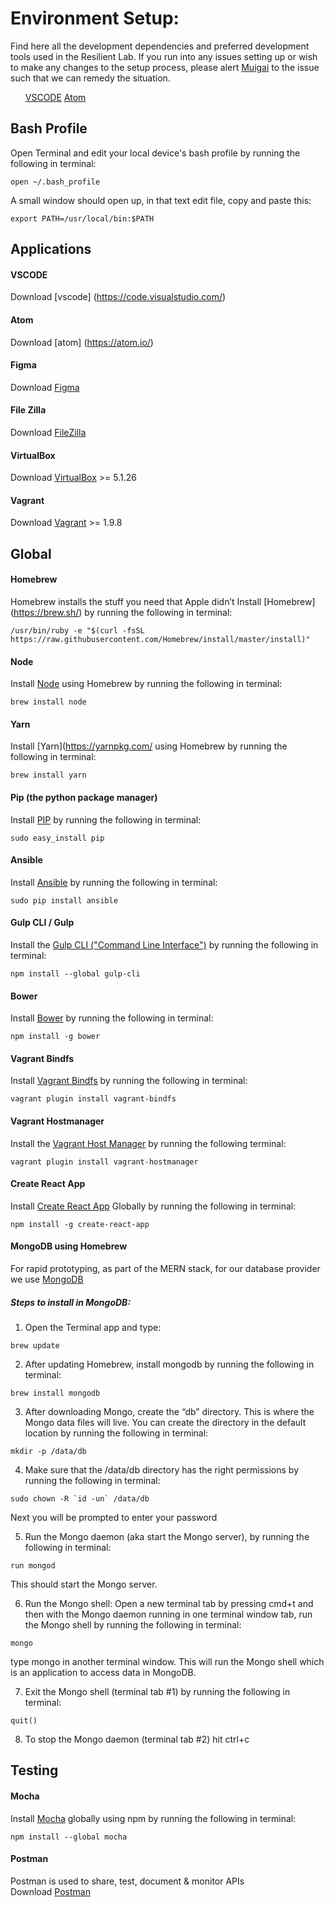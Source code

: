 # Environment Setup:
Find here all the development dependencies and preferred development tools used in the Resilient Lab. If you run into any issues setting up or wish to make any changes to the setup process, please alert <a href="mailto:muigai@resilientcoders.org">Muigai</a> to the issue such that we can remedy the situation.

<ul>
    <a href="#VSCODE">VSCODE</a>
    <a href="#atom">Atom</a>
</ul>

## Bash Profile
Open Terminal and edit your local device's bash profile by running the following in terminal:
```
open ~/.bash_profile
```
A small window should open up, in that text edit file, copy and paste this:
```
export PATH=/usr/local/bin:$PATH
```

## Applications

#### VSCODE
Download [vscode] (https://code.visualstudio.com/)

#### <span id="atom">Atom</span>
Download [atom] (https://atom.io/)

#### Figma
Download [Figma](https://www.figma.com/downloads)

#### File Zilla
Download [FileZilla](https://filezilla-project.org/download.php?type=client)

#### VirtualBox
Download [VirtualBox](https://www.virtualbox.org/wiki/Downloads) >= 5.1.26

#### Vagrant
Download [Vagrant](https://www.vagrantup.com/downloads.html) >= 1.9.8

## Global

#### Homebrew
Homebrew installs the stuff you need that Apple didn’t
Install [Homebrew] (https://brew.sh/) by running the following in terminal:
```
/usr/bin/ruby -e "$(curl -fsSL https://raw.githubusercontent.com/Homebrew/install/master/install)"
```

#### Node
Install [Node](https://nodejs.org) using Homebrew by running the following in terminal:
```
brew install node
```

#### Yarn
Install [Yarn](https://yarnpkg.com/ using Homebrew by running the following in terminal:
```
brew install yarn
```

#### Pip (the python package manager) 
Install [PIP](http://docs.ansible.com/ansible/latest/intro_installation.html#latest-releases-via-pip) by running the following in terminal:
```
sudo easy_install pip
```

#### Ansible
Install [Ansible](http://docs.ansible.com/ansible/latest/intro_installation.html#latest-releases-via-pip) by running the following in terminal:
```
sudo pip install ansible
```

#### Gulp CLI / Gulp
Install the [Gulp CLI ("Command Line Interface")](https://gulpjs.com/) by running the following in terminal:
```
npm install --global gulp-cli
```

#### Bower
Install [Bower](https://bower.io/) by running the following in terminal:
```
npm install -g bower
```

#### Vagrant Bindfs 
Install [Vagrant Bindfs]() by running the following in terminal:
```
vagrant plugin install vagrant-bindfs
```

#### Vagrant Hostmanager 
Install the [Vagrant Host Manager](https://github.com/devopsgroup-io/vagrant-hostmanager) by running the following terminal:
```
vagrant plugin install vagrant-hostmanager
```
#### Create React App
Install [Create React App](https://github.com/facebookincubator/create-react-app) Globally by running the following in terminal:
```
npm install -g create-react-app
```

#### MongoDB using Homebrew
For rapid prototyping, as part of the MERN stack, for our database provider we use [MongoDB](https://www.mongodb.com/)

##### Steps to install in MongoDB:
1. Open the Terminal app and type: 
```
brew update
```

2. After updating Homebrew, install mongodb by running the following in terminal:
```
brew install mongodb
```

3. After downloading Mongo, create the “db” directory. This is where the Mongo data files will live. You can create the directory in the default location by running the following in terminal:
```
mkdir -p /data/db
```
4. Make sure that the /data/db directory has the right permissions by running the following in terminal:
```
sudo chown -R `id -un` /data/db
```
Next you will be prompted to enter your password

5. Run the Mongo daemon (aka start the Mongo server), by running the following in terminal:
``` 
run mongod
``` 
This should start the Mongo server.

6. Run the Mongo shell: 
Open a new terminal tab by pressing cmd+t and then with the Mongo daemon running in one terminal window tab, run the Mongo shell by running the following in terminal:
```
mongo
```
type mongo in another terminal window. This will run the Mongo shell which is an application to access data in MongoDB.

7. Exit the Mongo shell (terminal tab #1) by running the following in terminal:
```
quit()
```

8. To stop the Mongo daemon (terminal tab #2) hit ctrl+c

## Testing

#### Mocha
Install [Mocha](https://mochajs.org/) globally using npm by running the following in terminal:
```
npm install --global mocha
```

#### Postman
Postman is used to share, test, document & monitor APIs  
Download [Postman](https://www.getpostman.com/)

